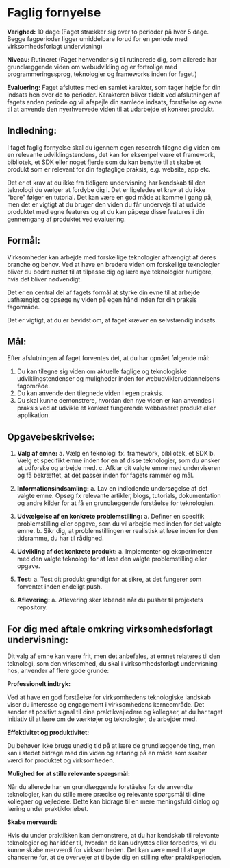 # Faglig fornyelse

**Varighed:** 
10 dage (Faget strækker sig over to perioder på hver 5 dage. Begge fagperioder ligger umiddelbare forud for en periode med virksomhedsforlagt undervisning)

**Niveau:**
Rutineret (Faget henvender sig til rutinerede dig, som allerede har grundlæggende viden om webudvikling og er fortrolige med programmeringssprog, teknologier og frameworks inden for faget.)

**Evaluering:**
Faget afsluttes med en samlet karakter, som tager højde for din indsats hen over de to perioder. Karakteren bliver tildelt ved afslutningen af fagets anden periode og vil afspejle din samlede indsats, forståelse og evne til at anvende den nyerhvervede viden til at udarbejde et konkret produkt.


## Indledning:
I faget faglig fornyelse skal du igennem egen research tilegne dig viden om en relevante udviklingstendens, det kan for eksempel være et framework, bibliotek, et SDK eller noget fjerde som du kan benytte til at skabe et produkt som er relevant for din fagfaglige praksis, e.g. website, app etc.

Det er et krav at du ikke fra tidligere undervisning har kendskab til den teknologi du vælger at fordybe dig i.
Det er ligeledes et krav at du ikke "bare" følger en tutorial. Det kan være en god måde at komme i gang på, men det er vigtigt at du bruger den viden du får undervejs til at udvide produktet med egne features og at du kan påpege disse features i din gennemgang af produktet ved evaluering.


## Formål:
Virksomheder kan arbejde med forskellige teknologier afhængigt af deres branche og behov. Ved at have en bredere viden om forskellige teknologier bliver du bedre rustet til at tilpasse dig og lære nye teknologier hurtigere, hvis det bliver nødvendigt.

Det er en central del af fagets formål at styrke din evne til at arbejde uafhængigt og opsøge ny viden på egen hånd inden for din praksis fagområde. 

Det er vigtigt, at du er bevidst om, at faget kræver en selvstændig indsats.


## Mål:
Efter afslutningen af faget forventes det, at du har opnået følgende mål:

1.	Du kan tilegne sig viden om aktuelle faglige og teknologiske udviklingstendenser og muligheder inden for webudvikleruddannelsens fagområde.
2.	Du kan anvende den tilegnede viden i egen praksis. 
3.	Du skal kunne demonstrere, hvordan den nye viden er kan anvendes i praksis ved at udvikle et konkret fungerende webbaseret produkt eller applikation.


## Opgavebeskrivelse:

1.	**Valg af emne:**
a.	Vælg en teknologi fx. framework, bibliotek, et SDK 
b.	Vælg et specifikt emne inden for en af disse teknologier, som du ønsker at udforske og arbejde med.
c.	Afklar dit valgte emne med underviseren og få bekræftet, at det passer inden for fagets rammer og mål.

2.	**Informationsindsamling:**
a.	Lav en indledende undersøgelse af det valgte emne. Opsøg fx relevante artikler, blogs, tutorials, dokumentation og andre kilder for at få en grundlæggende forståelse for teknologien.

3.	**Udvælgelse af en konkrete problemstilling:**
a.	Definer en specifik problemstilling eller opgave, som du vil arbejde med inden for det valgte emne.
b.	Sikr dig, at problemstillingen er realistisk at løse inden for den tidsramme, du har til rådighed.

4.	**Udvikling af det konkrete produkt:**
a.	Implementer og eksperimenter med den valgte teknologi for at løse den valgte problemstilling eller opgave.

5.	**Test:**
a.	Test dit produkt grundigt for at sikre, at det fungerer som forventet inden endeligt push.

6.	**Aflevering:**
a.	Aflevering sker løbende når du pusher til projektets repository. 


## For dig med aftale omkring virksomhedsforlagt undervisning:

Dit valg af emne kan være frit, men det anbefales, at emnet relateres til den teknologi, som den virksomhed, du skal i virksomhedsforlagt undervisning hos, anvender af flere gode grunde:

**Professionelt indtryk:**

Ved at have en god forståelse for virksomhedens teknologiske landskab viser du interesse og engagement i virksomhedens kerneområde. Det sender et positivt signal til dine praktikvejledere og kollegaer, at du har taget initiativ til at lære om de værktøjer og teknologier, de arbejder med.



**Effektivitet og produktivitet:** 

Du behøver ikke bruge unødig tid på at lære de grundlæggende ting, men kan i stedet bidrage med din viden og erfaring på en måde som skaber værdi for produktet og virksomheden.



**Mulighed for at stille relevante spørgsmål:**

Når du allerede har en grundlæggende forståelse for de anvendte teknologier, kan du stille mere præcise og relevante spørgsmål til dine kollegaer og vejledere. Dette kan bidrage til en mere meningsfuld dialog og læring under praktikforløbet.



**Skabe merværdi:** 

Hvis du under praktikken kan demonstrere, at du har kendskab til relevante teknologier og har idéer til, hvordan de kan udnyttes eller forbedres, vil du kunne skabe merværdi for virksomheden. Det kan være med til at øge chancerne for, at de overvejer at tilbyde dig en stilling efter praktikperioden.
